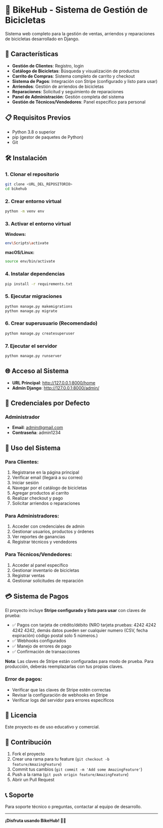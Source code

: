 # 🚴 BikeHub - Sistema de Gestión de Bicicletas

Sistema web completo para la gestión de ventas, arriendos y reparaciones de bicicletas desarrollado en Django.

## 🚀 Características

- **Gestión de Clientes**: Registro, login
- **Catálogo de Bicicletas**: Búsqueda y visualización de productos
- **Carrito de Compras**: Sistema completo de carrito y checkout
- **Sistema de Pagos**: Integración con Stripe (configurado y listo para usar)
- **Arriendos**: Gestión de arriendos de bicicletas
- **Reparaciones**: Solicitud y seguimiento de reparaciones
- **Panel de Administración**: Gestión completa del sistema
- **Gestión de Técnicos/Vendedores**: Panel específico para personal

## 📋 Requisitos Previos

- Python 3.8 o superior
- pip (gestor de paquetes de Python)
- Git

## 🛠️ Instalación

### 1. Clonar el repositorio
```bash
git clone <URL_DEL_REPOSITORIO>
cd bikehub
```

### 2. Crear entorno virtual
```bash
python -m venv env
```

### 3. Activar el entorno virtual

**Windows:**
```bash
env\Scripts\activate
```

**macOS/Linux:**
```bash
source env/bin/activate
```

### 4. Instalar dependencias
```bash
pip install -r requirements.txt
```

### 5. Ejecutar migraciones
```bash
python manage.py makemigrations
python manage.py migrate
```

### 6. Crear superusuario (Recomendado)
```bash
python manage.py createsuperuser
```

### 7. Ejecutar el servidor
```bash
python manage.py runserver
```

## 🌐 Acceso al Sistema

- **URL Principal**: http://127.0.0.1:8000/home
- **Admin Django**: http://127.0.0.1:8000/admin/

## 👤 Credenciales por Defecto

### Administrador
- **Email**: admin@gmail.com
- **Contraseña**: admin1234

## 📱 Uso del Sistema

### Para Clientes:
1. Registrarse en la página principal
2. Verificar email (llegará a su correo)
3. Iniciar sesión
4. Navegar por el catálogo de bicicletas
5. Agregar productos al carrito
6. Realizar checkout y pago
7. Solicitar arriendos o reparaciones

### Para Administradores:
1. Acceder con credenciales de admin
2. Gestionar usuarios, productos y órdenes
3. Ver reportes de ganancias
4. Registrar técnicos y vendedores

### Para Técnicos/Vendedores:
1. Acceder al panel específico
2. Gestionar inventario de bicicletas
3. Registrar ventas
4. Gestionar solicitudes de reparación

## 💳 Sistema de Pagos

El proyecto incluye **Stripe configurado y listo para usar** con claves de prueba:
- ✅ Pagos con tarjeta de crédito/débito (NRO tarjeta pruebas: 4242 4242 4242 4242, demás datos pueden ser cualquier numero (CSV, fecha expiración) código postal solo 5 números.)
- ✅ Webhooks configurados
- ✅ Manejo de errores de pago
- ✅ Confirmación de transacciones

**Nota**: Las claves de Stripe están configuradas para modo de prueba. Para producción, deberás reemplazarlas con tus propias claves.


### Error de pagos:
- Verificar que las claves de Stripe estén correctas
- Revisar la configuración de webhooks en Stripe
- Verificar logs del servidor para errores específicos

## 📄 Licencia

Este proyecto es de uso educativo y comercial.

## 👥 Contribución

1. Fork el proyecto
2. Crear una rama para tu feature (`git checkout -b feature/AmazingFeature`)
3. Commit tus cambios (`git commit -m 'Add some AmazingFeature'`)
4. Push a la rama (`git push origin feature/AmazingFeature`)
5. Abrir un Pull Request

## 📞 Soporte

Para soporte técnico o preguntas, contactar al equipo de desarrollo.

---

**¡Disfruta usando BikeHub! 🚴‍♂️** 